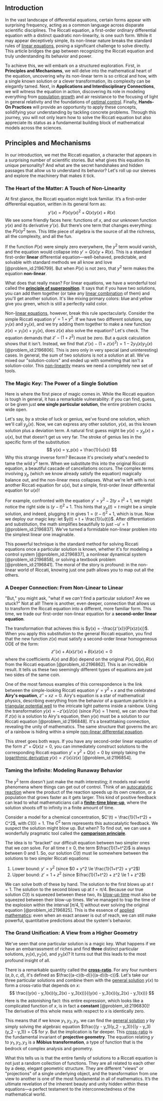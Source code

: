 ## Introduction
In the vast landscape of differential equations, certain forms appear with surprising frequency, acting as a common language across disparate scientific disciplines. The Riccati equation, a first-order ordinary differential equation with a distinct quadratic non-linearity, is one such form. While it may appear deceptively simple, its non-linear nature breaks the standard rules of [linear equations](@article_id:150993), posing a significant challenge to solve directly. This article bridges the gap between recognizing the Riccati equation and truly understanding its behavior and power.

To achieve this, we will embark on a structured exploration. First, in **Principles and Mechanisms**, we will delve into the mathematical heart of the equation, uncovering why its non-linear term is so critical and how, with a single known solution or a clever transformation, its complexity can be elegantly tamed. Next, in **Applications and Interdisciplinary Connections**, we will witness the equation in action, discovering its role in modeling everything from [population growth](@article_id:138617) and air resistance to the focusing of light in general relativity and the foundations of [optimal control](@article_id:137985). Finally, **Hands-On Practices** will provide an opportunity to apply these concepts, solidifying your understanding by tackling concrete problems. Through this journey, you will not only learn how to solve the Riccati equation but also appreciate its status as a fundamental building block of mathematical models across the sciences.

## Principles and Mechanisms

In our introduction, we met the Riccati equation, a character that appears in a surprising number of scientific stories. But what gives this equation its unique personality? And what are the secret handshakes and hidden passages that allow us to understand its behavior? Let's roll up our sleeves and explore the machinery that makes it tick.

### The Heart of the Matter: A Touch of Non-Linearity

At first glance, the Riccati equation might look familiar. It’s a first-order differential equation, written in its general form as:
$$
y'(x) = P(x)y(x)^2 + Q(x)y(x) + R(x)
$$
We see some friendly faces here: functions of $x$, and our unknown function $y(x)$ and its derivative $y'(x)$. But there’s one term that changes everything: the $P(x)y^2$ term. This little piece of algebra is the source of all the richness, all the complexity, and all the fun.

If the function $P(x)$ were simply zero everywhere, the $y^2$ term would vanish, and the equation would collapse into $y' = Q(x)y + R(x)$. This is a standard first-order **linear** differential equation—well-behaved, predictable, and solvable with standard methods we all know and love [@problem_id:2196799]. But when $P(x)$ is not zero, that $y^2$ term makes the equation **non-linear**.

What does that really mean? For linear equations, we have a wonderful tool called the **[principle of superposition](@article_id:147588)**. It says that if you have two solutions, you can add them together (or take any [linear combination](@article_id:154597) of them) and you'll get another solution. It's like mixing primary colors: blue and yellow give you green, which is still a perfectly valid color.

Non-[linear equations](@article_id:150993), however, break this rule spectacularly. Consider the simple Riccati equation $y' = 1 + y^2$. If we have two different solutions, say $y_1(x)$ and $y_2(x)$, and we try adding them together to make a new function $z(x) = y_1(x) + y_2(x)$, does $z(x)$ also solve the equation? Let's check. The equation demands that $z' - (1+z^2)$ must be zero. But a quick calculation shows that it isn't. Instead, we find that $z'(x) - (1 + z(x)^2) = 1 - 2y_1(x)y_2(x)$ [@problem_id:2196806]. This is zero only in very special (and uninteresting) cases. In general, the sum of two solutions is not a solution at all. We’ve mixed our "solution-colors" and ended up with something that isn't a solution-color. This [non-linearity](@article_id:636653) means we need a completely new set of tools.

### The Magic Key: The Power of a Single Solution

Here is where the first piece of magic comes in. While the Riccati equation is tough in general, it has a remarkable vulnerability: if you can find, guess, or be given just **one single particular solution**, the entire problem cracks wide open.

Let's say, by a stroke of luck or genius, we've found one solution, which we'll call $y_p(x)$. Now, we can express any other solution, $y(x)$, as this known solution plus a deviation term. A natural first guess might be $y(x) = y_p(x) + u(x)$, but that doesn't get us very far. The stroke of genius lies in the specific form of the substitution:
$$
y(x) = y_p(x) + \frac{1}{u(x)}
$$
Why this strange inverse form? Because it's precisely what's needed to tame the wild $y^2$ term. When we substitute this into the original Riccati equation, a beautiful cascade of cancellations occurs. The complex terms involving $y_p$ (which we know already satisfy the equation) magically balance out, and the non-linear mess collapses. What we're left with is not another Riccati equation for $u(x)$, but a simple, first-order *linear* differential equation for $u(x)$!

For example, confronted with the equation $y' = y^2 - 2ty + t^2 + 1$, we might notice the right side is $(y-t)^2 + 1$. This hints that $y_p(t) = t$ might be a simple solution, and indeed, plugging it in gives $1 = (t-t)^2 + 1$, which is true. Now we deploy our magic key: let $y(t) = t + \frac{1}{u(t)}$. After differentiation and substitution, the math simplifies beautifully to just $-u' = 1$ [@problem_id:2196837]. We've turned a formidable non-linear problem into the simplest linear one imaginable.

This powerful technique is the standard method for solving Riccati equations once a particular solution is known, whether it's for modeling a control system [@problem_id:2196837], a nonlinear dynamical system [@problem_id:2196858], or solving a textbook problem [@problem_id:2196841]. The moral of the story is profound: in the non-linear world of Riccati, knowing just one path allows you to map out all the others.

### A Deeper Connection: From Non-Linear to Linear

"But," you might ask, "what if we *can't* find a particular solution? Are we stuck?" Not at all! There is another, even deeper, connection that allows us to transform the Riccati equation into a different, more familiar form. This time, we trade our first-order non-linear equation for a **second-order linear equation**.

The transformation that achieves this is $y(x) = -\frac{z'(x)}{P(x)z(x)}$. When you apply this substitution to the general Riccati equation, you find that the new function $z(x)$ must satisfy a second-order linear homogeneous ODE of the form:
$$
z''(x) + A(x)z'(x) + B(x)z(x) = 0
$$
where the coefficients $A(x)$ and $B(x)$ depend on the original $P(x), Q(x), R(x)$ from the Riccati equation [@problem_id:2196862]. This is an incredible result. It tells us these two seemingly different types of equations are just two sides of the same coin.

One of the most famous examples of this correspondence is the link between the simple-looking Riccati equation $y' = y^2 + x$ and the celebrated **Airy's equation**, $z'' + xz = 0$. Airy's equation is a star of mathematical physics, describing everything from the behavior of a quantum particle in a [triangular potential well](@article_id:203790) to the intricate light patterns inside a rainbow. Using the transformation $y(x) = -z'(x)/z(x)$ (since $P(x)=1$ here), we can show that if $z(x)$ is a solution to Airy's equation, then $y(x)$ must be a solution to our Riccati equation [@problem_id:2196848]. It's a breathtaking connection, revealing the unity of mathematics. The same structure that governs the arc of a rainbow is hiding within a simple [non-linear differential equation](@article_id:163081).

This street goes both ways. If you have any second-order linear equation of the form $z'' + Q(x)z = 0$, you can immediately construct solutions to the corresponding Riccati equation $y' + y^2 + Q(x) = 0$ by simply taking the [logarithmic derivative](@article_id:168744) $y(x) = z'(x)/z(x)$ [@problem_id:2196854].

### Taming the Infinite: Modeling Runaway Behavior

The $y^2$ term doesn't just make the math interesting; it models real-world phenomena where things can get out of control. Think of an [autocatalytic reaction](@article_id:184743) where the product of the reaction speeds up its own creation, or a population that grows faster as it gets larger. This kind of positive feedback can lead to what mathematicians call a **[finite-time blow-up](@article_id:141285)**, where the solution shoots off to infinity in a finite amount of time.

Consider a model for a chemical concentration, $C'(t) = \frac{1}{1+t^2} + C^2$, with $C(0)=1$. The $C^2$ term represents this autocatalytic feedback. We suspect the solution might blow up. But when? To find out, we can use a wonderfully pragmatic tool called the **[comparison principle](@article_id:165069)**.

The idea is to "bracket" our difficult equation between two simpler ones that we *can* solve. For all time $t \ge 0$, the term $\frac{1}{1+t^2}$ is always between $0$ and $1$. So, our solution $C(t)$ must lie somewhere between the solutions to two simpler Riccati equations:
1.  Lower bound: $y' = y^2$ (since $0 + y^2 \le \frac{1}{1+t^2} + y^2$)
2.  Upper bound: $z' = 1 + z^2$ (since $\frac{1}{1+t^2} + z^2 \le 1 + z^2$)

We can solve both of these by hand. The solution to the first blows up at $t=1$. The solution to the second blows up at $t = \pi/4$. Because our true solution $C(t)$ is squeezed between these two, its [blow-up time](@article_id:176638) must also be squeezed between their blow-up times. We've managed to trap the time of the explosion within the interval $[\pi/4, 1]$ without ever solving the original equation [@problem_id:2196825]. This is the essence of [applied mathematics](@article_id:169789): even when an exact answer is out of reach, we can still make powerful, quantitative predictions about the system's behavior.

### The Grand Unification: A View from a Higher Geometry

We've seen that one particular solution is a magic key. What happens if we have an embarrassment of riches and find **three** distinct particular solutions, $y_1(x), y_2(x),$ and $y_3(x)$? It turns out that this leads to the most profound insight of all.

There is a remarkable quantity called the **[cross-ratio](@article_id:175926)**. For any four numbers $(a,b,c,d)$, it's defined as $\frac{(a-c)(b-d)}{(a-d)(b-c)}$. Let's take our three particular solutions and combine them with the [general solution](@article_id:274512) $y(x)$ to form a cross-ratio that depends on $x$:
$$
\frac{(y(x) - y_1(x))(y_2(x) - y_3(x))}{(y(x) - y_3(x))(y_2(x) - y_1(x))}
$$
Here is the astonishing fact: this entire expression, which looks like a complicated function of $x$, is in fact a **constant** [@problem_id:2196830]! The derivative of this whole mess with respect to $x$ is identically zero.

This means that if we know $y_1, y_2, y_3$, we can find the [general solution](@article_id:274512) $y$ by simply solving the algebraic equation $\frac{(y - y_1)(y_2 - y_3)}{(y - y_3)(y_2 - y_1)} = C$ for $y$. But the implication is far deeper. This [cross-ratio](@article_id:175926) is the fundamental invariant of **projective geometry**. The equation relating $y$ to $y_1, y_2, y_3$ is a **Möbius transformation**, a type of function that is the bedrock of complex analysis and geometry.

What this tells us is that the entire family of solutions to a Riccati equation is not just a random collection of functions. They are all related to each other by a deep, elegant geometric structure. They are different "views" or "projections" of a single underlying object, and the transformation from one view to another is one of the most fundamental in all of mathematics. It’s the ultimate revelation of the inherent beauty and unity hidden within these equations—a perfect testament to the interconnectedness of the mathematical world.